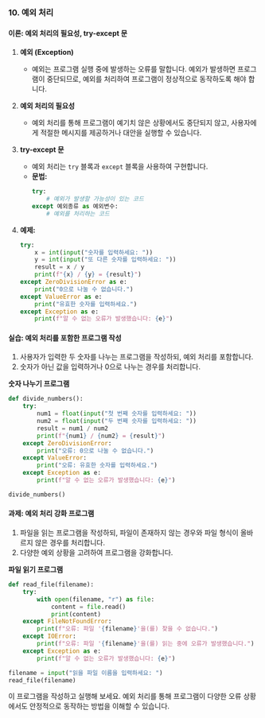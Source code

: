 ### 10. 예외 처리

#### 이론: 예외 처리의 필요성, try-except 문

1. **예외 (Exception)**
   - 예외는 프로그램 실행 중에 발생하는 오류를 말합니다. 예외가 발생하면 프로그램이 중단되므로, 예외를 처리하여 프로그램이 정상적으로 동작하도록 해야 합니다.

2. **예외 처리의 필요성**
   - 예외 처리를 통해 프로그램이 예기치 않은 상황에서도 중단되지 않고, 사용자에게 적절한 메시지를 제공하거나 대안을 실행할 수 있습니다.

3. **try-except 문**
   - 예외 처리는 `try` 블록과 `except` 블록을 사용하여 구현합니다.
   - **문법:**
     ```python
     try:
         # 예외가 발생할 가능성이 있는 코드
     except 예외종류 as 예외변수:
         # 예외를 처리하는 코드
     ```

4. **예제:**
   ```python
   try:
       x = int(input("숫자를 입력하세요: "))
       y = int(input("또 다른 숫자를 입력하세요: "))
       result = x / y
       print(f"{x} / {y} = {result}")
   except ZeroDivisionError as e:
       print("0으로 나눌 수 없습니다.")
   except ValueError as e:
       print("유효한 숫자를 입력하세요.")
   except Exception as e:
       print(f"알 수 없는 오류가 발생했습니다: {e}")
   ```

#### 실습: 예외 처리를 포함한 프로그램 작성

1. 사용자가 입력한 두 숫자를 나누는 프로그램을 작성하되, 예외 처리를 포함합니다.
2. 숫자가 아닌 값을 입력하거나 0으로 나누는 경우를 처리합니다.

**숫자 나누기 프로그램**

```python
def divide_numbers():
    try:
        num1 = float(input("첫 번째 숫자를 입력하세요: "))
        num2 = float(input("두 번째 숫자를 입력하세요: "))
        result = num1 / num2
        print(f"{num1} / {num2} = {result}")
    except ZeroDivisionError:
        print("오류: 0으로 나눌 수 없습니다.")
    except ValueError:
        print("오류: 유효한 숫자를 입력하세요.")
    except Exception as e:
        print(f"알 수 없는 오류가 발생했습니다: {e}")

divide_numbers()
```

#### 과제: 예외 처리 강화 프로그램

1. 파일을 읽는 프로그램을 작성하되, 파일이 존재하지 않는 경우와 파일 형식이 올바르지 않은 경우를 처리합니다.
2. 다양한 예외 상황을 고려하여 프로그램을 강화합니다.

**파일 읽기 프로그램**

```python
def read_file(filename):
    try:
        with open(filename, "r") as file:
            content = file.read()
            print(content)
    except FileNotFoundError:
        print(f"오류: 파일 '{filename}'을(를) 찾을 수 없습니다.")
    except IOError:
        print(f"오류: 파일 '{filename}'을(를) 읽는 중에 오류가 발생했습니다.")
    except Exception as e:
        print(f"알 수 없는 오류가 발생했습니다: {e}")

filename = input("읽을 파일 이름을 입력하세요: ")
read_file(filename)
```

이 프로그램을 작성하고 실행해 보세요. 예외 처리를 통해 프로그램이 다양한 오류 상황에서도 안정적으로 동작하는 방법을 이해할 수 있습니다. 